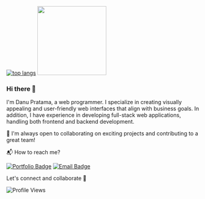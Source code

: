 [![top langs](https://github-readme-stats.vercel.app/api/top-langs/?username=danutama&layout=compact)](https://github.com/danutama/github-readme-stats)
<img height="180em" src="https://github-readme-stats.vercel.app/api?username=danutama&theme=buefy&show_icons=true&hide=contribs&hide_rank=true" />

### Hi there 👋

I'm Danu Pratama, a web programmer. I specialize in creating visually appealing and user-friendly web interfaces that align with business goals. In addition, I have experience in developing full-stack web applications, handling both frontend and backend development.  

🚀 I'm always open to collaborating on exciting projects and contributing to a great team!

📬 How to reach me? 

[![Portfolio Badge](https://img.shields.io/badge/Portfolio-white?style=for-the-badge&logo=website&logoColor=white)](https://danutama.github.io)  [![Email Badge](https://img.shields.io/badge/Email-gray?style=for-the-badge&logo=gmail&logoColor=white)](mailto:danupratama.dev@gmail.com)

Let's connect and collaborate 👋

![Profile Views](https://komarev.com/ghpvc/?username=danutama&label=Profile%20views&color=0496FF&style=flat)
